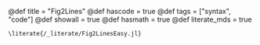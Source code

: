 @def title = "Fig2Lines"
@def hascode = true
@def tags = ["syntax", "code"]
@def showall = true
@def hasmath = true
@def literate_mds = true

`\literate{/_literate/Fig2LinesEasy.jl}`
